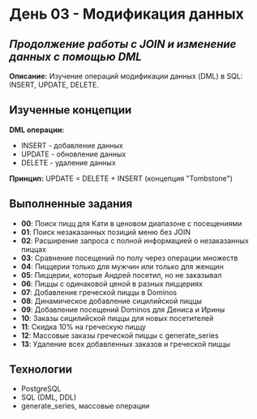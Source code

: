 # День 03 - Модификация данных

## _Продолжение работы с JOIN и изменение данных с помощью DML_

**Описание:** Изучение операций модификации данных (DML) в SQL: INSERT, UPDATE, DELETE.

## Изученные концепции

**DML операции:**
- INSERT - добавление данных
- UPDATE - обновление данных  
- DELETE - удаление данных

**Принцип:** UPDATE = DELETE + INSERT (концепция "Tombstone")

## Выполненные задания

- **00**: Поиск пицц для Кати в ценовом диапазоне с посещениями
- **01**: Поиск незаказанных позиций меню без JOIN
- **02**: Расширение запроса с полной информацией о незаказанных пиццах
- **03**: Сравнение посещений по полу через операции множеств
- **04**: Пиццерии только для мужчин или только для женщин
- **05**: Пиццерии, которые Андрей посетил, но не заказывал
- **06**: Пиццы с одинаковой ценой в разных пиццериях
- **07**: Добавление греческой пиццы в Dominos
- **08**: Динамическое добавление сицилийской пиццы
- **09**: Добавление посещений Dominos для Дениса и Ирины
- **10**: Заказы сицилийской пиццы для новых посетителей
- **11**: Скидка 10% на греческую пиццу
- **12**: Массовые заказы греческой пиццы с generate_series
- **13**: Удаление всех добавленных заказов и греческой пиццы

## Технологии

- PostgreSQL
- SQL (DML, DDL)
- generate_series, массовые операции